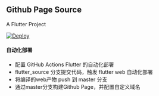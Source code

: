 ## Github Page Source

A Flutter Project

[![Deploy](https://github.com/haodadaa/haodadaa.github.io/actions/workflows/main.yml/badge.svg)](https://github.com/haodadaa/haodadaa.github.io/actions/workflows/main.yml)

#### 自动化部署

* 配置 GitHub Actions Flutter 的自动化部署
* flutter_source 分支提交代码，触发 flutter web 自动化部署
* 将编译的web产物 push 到 master 分支
* 通过master分支构建Github Page，并配置自定义域名